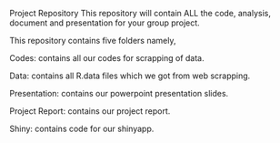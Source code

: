 Project Repository
This repository will contain ALL the code, analysis, document and presentation for your group project.

This repository contains five folders namely,

Codes: contains all our codes for scrapping of data.

Data: contains all R.data files which we got from web scrapping.

Presentation: contains our powerpoint presentation slides.

Project Report: contains our project report.

Shiny: contains code for our shinyapp.
